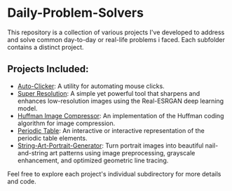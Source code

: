 # Daily-Problem-Solvers

This repository is a collection of various projects I've developed to address and solve common day-to-day or real-life problems i faced. Each subfolder contains a distinct project.

## Projects Included:

* [Auto-Clicker](https://github.com/VipranshOjha/Daily-Problem-Solvers/tree/main/Auto-Clicker): A utility for automating mouse clicks.
* [Super Resolution](https://github.com/VipranshOjha/Daily-Problem-Solvers/tree/main/Super-Resolution): A simple yet powerful tool that sharpens and enhances low-resolution images using the Real-ESRGAN deep learning model.
* [Huffman Image Compressor](https://github.com/VipranshOjha/Daily-Problem-Solvers/tree/main/Huffman-Image-Compressor): An implementation of the Huffman coding algorithm for image compression.
* [Periodic Table](https://github.com/VipranshOjha/Periodic-Table): An interactive or interactive representation of the periodic table elements.
* [String-Art-Portrait-Generator](https://github.com/VipranshOjha/String-Art-Portrait-Generator): Turn portrait images into beautiful nail-and-string art patterns using image preprocessing, grayscale enhancement, and optimized geometric line tracing.
  
Feel free to explore each project's individual subdirectory for more details and code.
